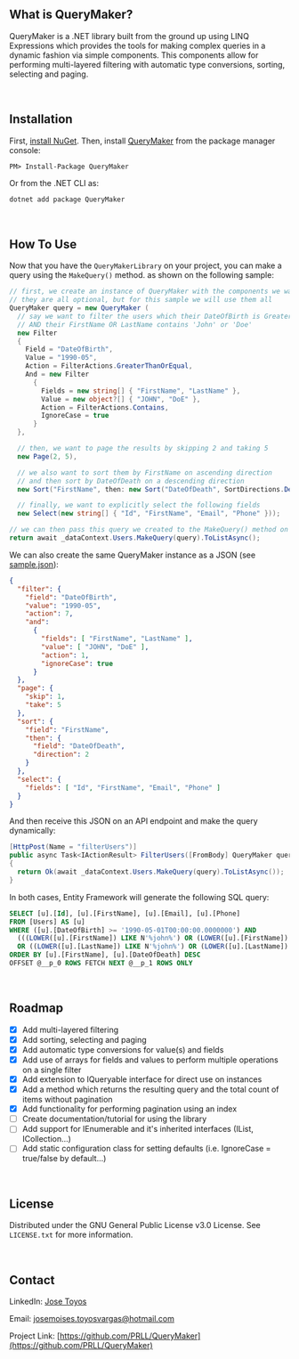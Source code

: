 ## What is QueryMaker?

QueryMaker is a .NET library built from the ground up using LINQ Expressions which provides the tools for making complex queries in a dynamic fashion via simple components. This components allow for performing multi-layered filtering with automatic type conversions, sorting, selecting and paging.

<br />



## Installation

First, [install NuGet](http://docs.nuget.org/docs/start-here/installing-nuget). Then, install [QueryMaker](https://www.nuget.org/packages/QueryMaker/) from the package manager console:

  ```
  PM> Install-Package QueryMaker
  ```

  Or from the .NET CLI as:

  ```powershell
  dotnet add package QueryMaker
  ```

<br />



## How To Use

Now that you have the `QueryMakerLibrary` on your project, you can make a query using the `MakeQuery()` method.  as shown on the following sample:

  ```csharp
  // first, we create an instance of QueryMaker with the components we want to use
  // they are all optional, but for this sample we will use them all
  QueryMaker query = new QueryMaker (
    // say we want to filter the users which their DateOfBirth is Greater Than Or Equal to May 1990
    // AND their FirstName OR LastName contains 'John' or 'Doe'
    new Filter
    {
      Field = "DateOfBirth",
      Value = "1990-05",
      Action = FilterActions.GreaterThanOrEqual,
      And = new Filter
        {
          Fields = new string[] { "FirstName", "LastName" },
          Value = new object?[] { "JOHN", "DoE" },
          Action = FilterActions.Contains,
          IgnoreCase = true
        }
    },

    // then, we want to page the results by skipping 2 and taking 5
    new Page(2, 5),

    // we also want to sort them by FirstName on ascending direction
    // and then sort by DateOfDeath on a descending direction
    new Sort("FirstName", then: new Sort("DateOfDeath", SortDirections.Descending)),

    // finally, we want to explicitly select the following fields
    new Select(new string[] { "Id", "FirstName", "Email", "Phone" }));

  // we can then pass this query we created to the MakeQuery() method on an IQueryable instance
  return await _dataContext.Users.MakeQuery(query).ToListAsync();
  ```

We can also create the same QueryMaker instance as a JSON (see [sample.json](https://github.com/PRLL/QueryMaker/blob/main/sample.json)):

  ```json
  {
    "filter": {
      "field": "DateOfBirth",
      "value": "1990-05",
      "action": 7,
      "and":
        {
          "fields": [ "FirstName", "LastName" ],
          "value": [ "JOHN", "DoE" ],
          "action": 1,
          "ignoreCase": true
        }
    },
    "page": {
      "skip": 1,
      "take": 5
    },
    "sort": {
      "field": "FirstName",
      "then": {
        "field": "DateOfDeath",
        "direction": 2
      }
    },
    "select": {
      "fields": [ "Id", "FirstName", "Email", "Phone" ]
    }
  }
  ```

And then receive this JSON on an API endpoint and make the query dynamically:

  ```csharp
  [HttpPost(Name = "filterUsers")]
  public async Task<IActionResult> FilterUsers([FromBody] QueryMaker query)
  {
    return Ok(await _dataContext.Users.MakeQuery(query).ToListAsync());
  }
  ```

In both cases, Entity Framework will generate the following SQL query:

  ```sql
  SELECT [u].[Id], [u].[FirstName], [u].[Email], [u].[Phone]
  FROM [Users] AS [u]
  WHERE ([u].[DateOfBirth] >= '1990-05-01T00:00:00.0000000') AND
    (((LOWER([u].[FirstName]) LIKE N'%john%') OR (LOWER([u].[FirstName]) LIKE N'%doe%'))
    OR ((LOWER([u].[LastName]) LIKE N'%john%') OR (LOWER([u].[LastName]) LIKE N'%doe%')))
  ORDER BY [u].[FirstName], [u].[DateOfDeath] DESC
  OFFSET @__p_0 ROWS FETCH NEXT @__p_1 ROWS ONLY
  ```

<br />



## Roadmap

- [x] Add multi-layered filtering
- [x] Add sorting, selecting and paging
- [x] Add automatic type conversions for value(s) and fields
- [x] Add use of arrays for fields and values to perform multiple operations on a single filter
- [x] Add extension to IQueryable interface for direct use on instances
- [x] Add a method which returns the resulting query and the total count of items without pagination
- [x] Add functionality for performing pagination using an index
- [ ] Create documentation/tutorial for using the library
- [ ] Add support for IEnumerable and it's inherited interfaces (IList, ICollection...)
- [ ] Add static configuration class for setting defaults (i.e. IgnoreCase = true/false by default...)

<br />



## License

Distributed under the GNU General Public License v3.0 License. See `LICENSE.txt` for more information.

<br />



## Contact

LinkedIn: [Jose Toyos](https://www.linkedin.com/in/jose-moises-toyos-vargas-868119182/)

Email: josemoises.toyosvargas@hotmail.com

Project Link: [https://github.com/PRLL/QueryMaker](https://github.com/PRLL/QueryMaker)
